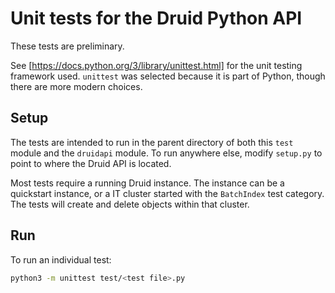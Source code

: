 <!--
  ~ Licensed to the Apache Software Foundation (ASF) under one
  ~ or more contributor license agreements.  See the NOTICE file
  ~ distributed with this work for additional information
  ~ regarding copyright ownership.  The ASF licenses this file
  ~ to you under the Apache License, Version 2.0 (the
  ~ "License"); you may not use this file except in compliance
  ~ with the License.  You may obtain a copy of the License at
  ~
  ~   http://www.apache.org/licenses/LICENSE-2.0
  ~
  ~ Unless required by applicable law or agreed to in writing,
  ~ software distributed under the License is distributed on an
  ~ "AS IS" BASIS, WITHOUT WARRANTIES OR CONDITIONS OF ANY
  ~ KIND, either express or implied.  See the License for the
  ~ specific language governing permissions and limitations
  ~ under the License.
  -->
  
# Unit tests for the Druid Python API

These tests are preliminary.

See [https://docs.python.org/3/library/unittest.html] for the unit testing framework used.
`unittest` was selected because it is part of Python, though there are more modern choices.

## Setup

The tests are intended to run in the parent directory of both this `test` module and the
`druidapi` module. To run anywhere else, modify `setup.py` to point to where the Druid API is located.

Most tests require a running Druid instance. The instance can be a quickstart instance, or
a IT cluster started with the `BatchIndex` test category. The tests will create and delete
objects within that cluster.

## Run

To run an individual test:

```bash
python3 -m unittest test/<test file>.py
```
